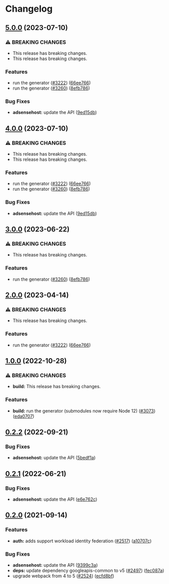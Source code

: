 # Changelog

## [5.0.0](https://github.com/googleapis/google-api-nodejs-client/compare/adsensehost-v4.0.0...adsensehost-v5.0.0) (2023-07-10)


### ⚠ BREAKING CHANGES

* This release has breaking changes.
* This release has breaking changes.

### Features

* run the generator ([#3222](https://github.com/googleapis/google-api-nodejs-client/issues/3222)) ([66ee766](https://github.com/googleapis/google-api-nodejs-client/commit/66ee766a3583a2bd72b4cbdef93d25cadad2f649))
* run the generator ([#3260](https://github.com/googleapis/google-api-nodejs-client/issues/3260)) ([8efb786](https://github.com/googleapis/google-api-nodejs-client/commit/8efb7861b7da4bc1472a4b654e46f90b29fbff20))


### Bug Fixes

* **adsensehost:** update the API ([9ed15db](https://github.com/googleapis/google-api-nodejs-client/commit/9ed15db24d59dee822b5e694a7a1f5f32442a941))

## [4.0.0](https://github.com/googleapis/google-api-nodejs-client/compare/adsensehost-v3.0.0...adsensehost-v4.0.0) (2023-07-10)


### ⚠ BREAKING CHANGES

* This release has breaking changes.
* This release has breaking changes.

### Features

* run the generator ([#3222](https://github.com/googleapis/google-api-nodejs-client/issues/3222)) ([66ee766](https://github.com/googleapis/google-api-nodejs-client/commit/66ee766a3583a2bd72b4cbdef93d25cadad2f649))
* run the generator ([#3260](https://github.com/googleapis/google-api-nodejs-client/issues/3260)) ([8efb786](https://github.com/googleapis/google-api-nodejs-client/commit/8efb7861b7da4bc1472a4b654e46f90b29fbff20))


### Bug Fixes

* **adsensehost:** update the API ([9ed15db](https://github.com/googleapis/google-api-nodejs-client/commit/9ed15db24d59dee822b5e694a7a1f5f32442a941))

## [3.0.0](https://github.com/googleapis/google-api-nodejs-client/compare/adsensehost-v2.0.0...adsensehost-v3.0.0) (2023-06-22)


### ⚠ BREAKING CHANGES

* This release has breaking changes.

### Features

* run the generator ([#3260](https://github.com/googleapis/google-api-nodejs-client/issues/3260)) ([8efb786](https://github.com/googleapis/google-api-nodejs-client/commit/8efb7861b7da4bc1472a4b654e46f90b29fbff20))

## [2.0.0](https://github.com/googleapis/google-api-nodejs-client/compare/adsensehost-v1.0.0...adsensehost-v2.0.0) (2023-04-14)


### ⚠ BREAKING CHANGES

* This release has breaking changes.

### Features

* run the generator ([#3222](https://github.com/googleapis/google-api-nodejs-client/issues/3222)) ([66ee766](https://github.com/googleapis/google-api-nodejs-client/commit/66ee766a3583a2bd72b4cbdef93d25cadad2f649))

## [1.0.0](https://github.com/googleapis/google-api-nodejs-client/compare/adsensehost-v0.2.2...adsensehost-v1.0.0) (2022-10-28)


### ⚠ BREAKING CHANGES

* **build:** This release has breaking changes.

### Features

* **build:** run the generator (submodules now require Node 12) ([#3073](https://github.com/googleapis/google-api-nodejs-client/issues/3073)) ([eda0707](https://github.com/googleapis/google-api-nodejs-client/commit/eda07079dadab46a80b6f9ede618f4f43030169e))

## [0.2.2](https://github.com/googleapis/google-api-nodejs-client/compare/adsensehost-v0.2.1...adsensehost-v0.2.2) (2022-09-21)


### Bug Fixes

* **adsensehost:** update the API ([5bedf1a](https://github.com/googleapis/google-api-nodejs-client/commit/5bedf1a651ee082bbc39f2e20484a03dc9b25d9d))

## [0.2.1](https://github.com/googleapis/google-api-nodejs-client/compare/adsensehost-v0.2.0...adsensehost-v0.2.1) (2022-06-21)


### Bug Fixes

* **adsensehost:** update the API ([e6e762c](https://github.com/googleapis/google-api-nodejs-client/commit/e6e762c52e853d420eb949cd35cfc90786bc9259))

## [0.2.0](https://www.github.com/googleapis/google-api-nodejs-client/compare/adsensehost-v0.1.0...adsensehost-v0.2.0) (2021-09-14)


### Features

* **auth:** adds support workload identity federation ([#2517](https://www.github.com/googleapis/google-api-nodejs-client/issues/2517)) ([a10707c](https://www.github.com/googleapis/google-api-nodejs-client/commit/a10707c477759e7c9ef6360a2fe800856fb600c1))


### Bug Fixes

* **adsensehost:** update the API ([9399c3a](https://www.github.com/googleapis/google-api-nodejs-client/commit/9399c3a5ff6b757a1ba83b932ae3b0301fcb74be))
* **deps:** update dependency googleapis-common to v5 ([#2497](https://www.github.com/googleapis/google-api-nodejs-client/issues/2497)) ([fec087a](https://www.github.com/googleapis/google-api-nodejs-client/commit/fec087abcf3d994dd41c3ffa0a0c12b1f9f09dae))
* upgrade webpack from 4 to 5  ([#2524](https://www.github.com/googleapis/google-api-nodejs-client/issues/2524)) ([ecfd8bf](https://www.github.com/googleapis/google-api-nodejs-client/commit/ecfd8bfcd06e1beabff7ec9a8c4000222379eb8d))

